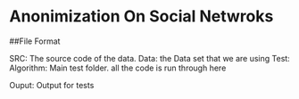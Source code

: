 # Anonimization On Social Netwroks

##File Format

SRC: The source code of the data.
Data: the Data set that we are using
Test:
  Algorithm: Main test folder. all the code is run through here
  
Ouput:
  Output for tests

